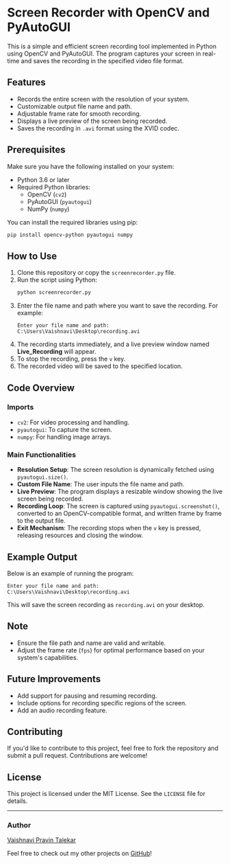 # Screen Recorder with OpenCV and PyAutoGUI

This is a simple and efficient screen recording tool implemented in Python using OpenCV and PyAutoGUI. The program captures your screen in real-time and saves the recording in the specified video file format.

## Features
- Records the entire screen with the resolution of your system.
- Customizable output file name and path.
- Adjustable frame rate for smooth recording.
- Displays a live preview of the screen being recorded.
- Saves the recording in `.avi` format using the XVID codec.

## Prerequisites
Make sure you have the following installed on your system:

- Python 3.6 or later
- Required Python libraries:
  - OpenCV (`cv2`)
  - PyAutoGUI (`pyautogui`)
  - NumPy (`numpy`)

You can install the required libraries using pip:
```bash
pip install opencv-python pyautogui numpy
```

## How to Use

1. Clone this repository or copy the `screenrecorder.py` file.
2. Run the script using Python:
   ```bash
   python screenrecorder.py
   ```
3. Enter the file name and path where you want to save the recording. For example:
   ```
   Enter your file name and path: C:\Users\Vaishnavi\Desktop\recording.avi
   ```
4. The recording starts immediately, and a live preview window named **Live_Recording** will appear.
5. To stop the recording, press the `v` key.
6. The recorded video will be saved to the specified location.

## Code Overview

### Imports
- `cv2`: For video processing and handling.
- `pyautogui`: To capture the screen.
- `numpy`: For handling image arrays.

### Main Functionalities
- **Resolution Setup**: The screen resolution is dynamically fetched using `pyautogui.size()`.
- **Custom File Name**: The user inputs the file name and path.
- **Live Preview**: The program displays a resizable window showing the live screen being recorded.
- **Recording Loop**: The screen is captured using `pyautogui.screenshot()`, converted to an OpenCV-compatible format, and written frame by frame to the output file.
- **Exit Mechanism**: The recording stops when the `v` key is pressed, releasing resources and closing the window.

## Example Output
Below is an example of running the program:

```plaintext
Enter your file name and path: C:\Users\Vaishnavi\Desktop\recording.avi
```

This will save the screen recording as `recording.avi` on your desktop.

## Note
- Ensure the file path and name are valid and writable.
- Adjust the frame rate (`fps`) for optimal performance based on your system's capabilities.

## Future Improvements
- Add support for pausing and resuming recording.
- Include options for recording specific regions of the screen.
- Add an audio recording feature.

## Contributing
If you'd like to contribute to this project, feel free to fork the repository and submit a pull request. Contributions are welcome!

## License
This project is licensed under the MIT License. See the `LICENSE` file for details.

---

### Author
[Vaishnavi Pravin Talekar](https://github.com/Vaishnavit08)

Feel free to check out my other projects on [GitHub](https://github.com/Vaishnavit08)!
